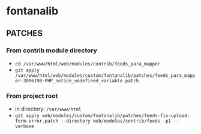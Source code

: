 # fontanalib

## PATCHES
### From contrib module directory
- `cd /var/www/html/web/modules/contrib/feeds_para_mapper`
- `git apply /var/www/html/web/modules/custom/fontanalib/patches/feeds_para_mapper-3096198-PHP_notice_undefined_variable.patch`
### From project root
- in directory: `/var/www/html`
- `git apply web/modules/custom/fontanalib/patches/feeds-fix-upload-form-error.patch --directory web/modules/contrib/feeds -p1 --verbose`